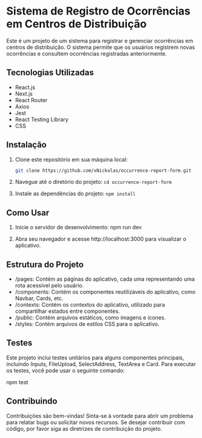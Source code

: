 # Sistema de Registro de Ocorrências em Centros de Distribuição

Este é um projeto de um sistema para registrar e gerenciar ocorrências em centros de distribuição. O sistema permite que os usuários registrem novas ocorrências e consultem ocorrências registradas anteriormente.

## Tecnologias Utilizadas

- React.js
- Next.js
- React Router
- Axios
- Jest
- React Testing Library
- CSS

## Instalação

1. Clone este repositório em sua máquina local:

   ```bash
   git clone https://github.com/xNickolas/occurrence-report-form.git
   ```

2. Navegue até o diretório do projeto:
```cd occurrence-report-form```

3. Instale as dependências do projeto:
```npm install```

## Como Usar

1. Inicie o servidor de desenvolvimento:
npm run dev

2. Abra seu navegador e acesse http://localhost:3000 para visualizar o aplicativo.

## Estrutura do Projeto
- /pages: Contém as páginas do aplicativo, cada uma representando uma rota acessível pelo usuário.
- /components: Contém os componentes reutilizáveis do aplicativo, como Navbar, Cards, etc.
- /contexts: Contém os contextos do aplicativo, utilizado para compartilhar estados entre componentes.
- /public: Contém arquivos estáticos, como imagens e ícones.
- /styles: Contém arquivos de estilos CSS para o aplicativo.

## Testes
Este projeto inclui testes unitários para alguns componentes principais, incluindo Inputs, FileUpload, SelectAddress, TextArea e Card. Para executar os testes, você pode usar o seguinte comando:

npm test

## Contribuindo
Contribuições são bem-vindas! Sinta-se à vontade para abrir um problema para relatar bugs ou solicitar novos recursos. Se desejar contribuir com código, por favor siga as diretrizes de contribuição do projeto.




